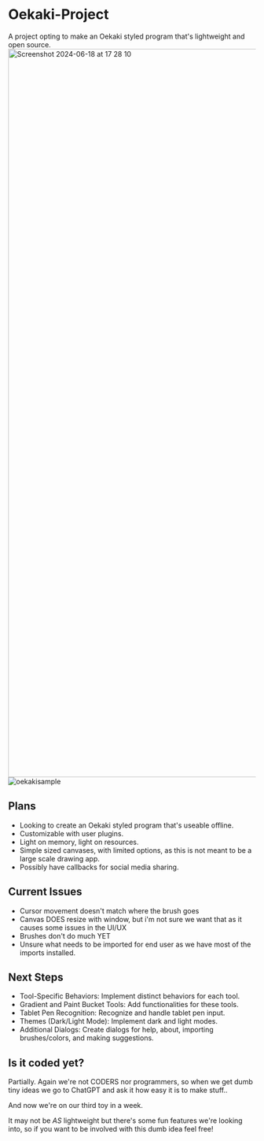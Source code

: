 # Oekaki-Project
A project opting to make an Oekaki styled program that's lightweight and open source. 
<img width="1480" alt="Screenshot 2024-06-18 at 17 28 10" src="https://github.com/duskfallcrew/Oekaki-Project/assets/58930427/8cf0d8f5-5b44-439c-bc1c-390b1ec4faa1">
![oekakisample](https://github.com/duskfallcrew/Oekaki-Project/assets/58930427/3b7e24b9-2903-467e-9ff6-428ab653cf09)

## Plans

- Looking to create an Oekaki styled program that's useable offline.
- Customizable with user plugins.
- Light on memory, light on resources.
- Simple sized canvases, with limited options, as this is not meant to be a large scale drawing app.
- Possibly have callbacks for social media sharing.

## Current Issues
- Cursor movement doesn't match where the brush goes
- Canvas DOES resize with window, but i'm not sure we want that  as it causes some issues in the UI/UX
- Brushes don't do much YET
- Unsure what needs to be imported for end user as we have most of the imports installed.

## Next Steps

- Tool-Specific Behaviors: Implement distinct behaviors for each tool.
- Gradient and Paint Bucket Tools: Add functionalities for these tools.
- Tablet Pen Recognition: Recognize and handle tablet pen input.
- Themes (Dark/Light Mode): Implement dark and light modes.
- Additional Dialogs: Create dialogs for help, about, importing brushes/colors, and making suggestions.


## Is it coded yet?

Partially. Again we're not CODERS nor programmers, so when we get dumb tiny ideas we go to ChatGPT and ask it how easy it is to make stuff..

And now we're on our third toy in a week.

It may not be *AS* lightweight but there's some fun features we're looking into, so if you want to be involved with this dumb idea feel free!
